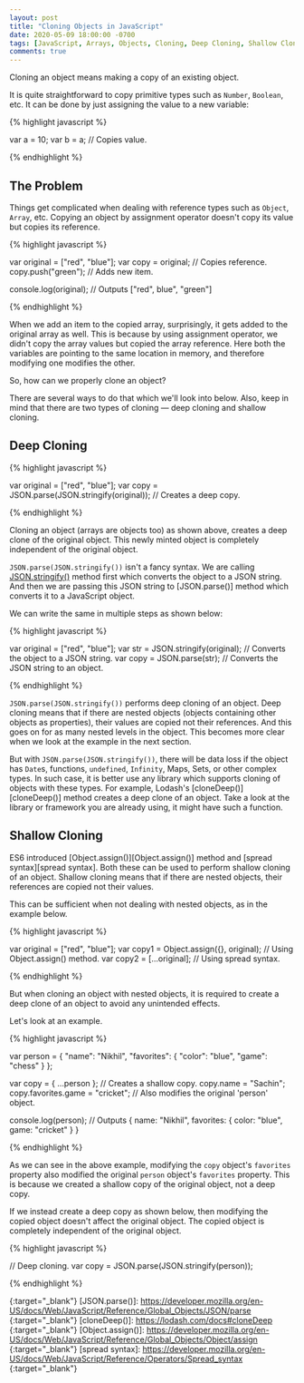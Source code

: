 ```yaml
---
layout: post
title: "Cloning Objects in JavaScript"
date: 2020-05-09 18:00:00 -0700
tags: [JavaScript, Arrays, Objects, Cloning, Deep Cloning, Shallow Cloning, Deep Copy, Shallow Copy]
comments: true
---
```


Cloning an object means making a copy of an existing object. 

It is quite straightforward to copy primitive types such as `Number`, `Boolean`, etc. It can be done by just assigning the value to a new variable:

{% highlight javascript %}

var a = 10;
var b = a; // Copies value.

{% endhighlight %}

## The Problem

Things get complicated when dealing with reference types such as `Object`, `Array`, etc. Copying an object by assignment operator doesn't copy its value but copies its reference.

{% highlight javascript %}

var original = ["red", "blue"]; 
var copy = original; // Copies reference.
copy.push("green"); // Adds new item.

console.log(original); // Outputs ["red", blue", "green"]

{% endhighlight %}

When we add an item to the copied array, surprisingly, it gets added to the original array as well. This is because by using assignment operator, we didn't copy the array values but copied the array reference. Here both the variables are pointing to the same location in memory, and therefore modifying one modifies the other. 

So, how can we properly clone an object?

There are several ways to do that which we'll look into below. Also, keep in mind that there are two types of cloning — deep cloning and shallow cloning.

## Deep Cloning

{% highlight javascript %}

var original = ["red", "blue"]; 
var copy = JSON.parse(JSON.stringify(original)); // Creates a deep copy.

{% endhighlight %}

Cloning an object (arrays are objects too) as shown above, creates a deep clone of the original object. This newly minted object is completely independent of the original object.

`JSON.parse(JSON.stringify())` isn't a fancy syntax. We are calling [JSON.stringify()] method first which converts the object to a JSON string. And then we are passing this JSON string to [JSON.parse()] method which converts it to a JavaScript object.

We can write the same in multiple steps as shown below: 

{% highlight javascript %}

var original = ["red", "blue"]; 
var str = JSON.stringify(original); // Converts the object to a JSON string.
var copy = JSON.parse(str); // Converts the JSON string to an object.

{% endhighlight %}

`JSON.parse(JSON.stringify())` performs deep cloning of an object. Deep cloning means that if there are nested objects (objects containing other objects as properties), their values are copied not their references. And this goes on for as many nested levels in the object. This becomes more clear when we look at the example in the next section.

But with `JSON.parse(JSON.stringify())`, there will be data loss if the object has `Date`s, functions, `undefined`, `Infinity`, Maps, Sets, or other complex types. In such case, it is better use any library which supports cloning of objects with these types. For example, Lodash's [cloneDeep()][cloneDeep()] method creates a deep clone of an object. Take a look at the library or framework you are already using, it might have such a function.

## Shallow Cloning

ES6 introduced [Object.assign()][Object.assign()] method and [spread syntax][spread syntax]. Both these can be used to perform shallow cloning of an object. Shallow cloning means that if there are nested objects, their references are copied not their values.

This can be sufficient when not dealing with nested objects, as in the example below.

{% highlight javascript %}

var original = ["red", "blue"]; 
var copy1 = Object.assign({}, original); // Using Object.assign() method.
var copy2 = [...original]; // Using spread syntax.

{% endhighlight %}

But when cloning an object with nested objects, it is required to create a deep clone of an object to avoid any unintended effects.

Let's look at an example.

{% highlight javascript %}

var person = { 
  "name": "Nikhil", 
  "favorites": {
    "color": "blue",
    "game": "chess"
  }
};

var copy = { ...person }; // Creates a shallow copy.
copy.name = "Sachin";
copy.favorites.game = "cricket"; // Also modifies the original 'person' object.

console.log(person);
// Outputs { name: "Nikhil", favorites: { color: "blue", game: "cricket" } }

{% endhighlight %}

As we can see in the above example, modifying the `copy` object's `favorites` property also modified the original `person` object's `favorites` property. This is because we created a shallow copy of the original object, not a deep copy.  

If we instead create a deep copy as shown below, then modifying the copied object doesn't affect the original object. The copied object is completely independent of the original object.

{% highlight javascript %}

// Deep cloning.
var copy = JSON.parse(JSON.stringify(person)); 

{% endhighlight %}


[JSON.stringify()]: https://developer.mozilla.org/en-US/docs/Web/JavaScript/Reference/Global_Objects/JSON/stringify
{:target="_blank"}
[JSON.parse()]: https://developer.mozilla.org/en-US/docs/Web/JavaScript/Reference/Global_Objects/JSON/parse
{:target="_blank"}
[cloneDeep()]: https://lodash.com/docs#cloneDeep
{:target="_blank"}
[Object.assign()]: https://developer.mozilla.org/en-US/docs/Web/JavaScript/Reference/Global_Objects/Object/assign
{:target="_blank"}
[spread syntax]: https://developer.mozilla.org/en-US/docs/Web/JavaScript/Reference/Operators/Spread_syntax
{:target="_blank"}
